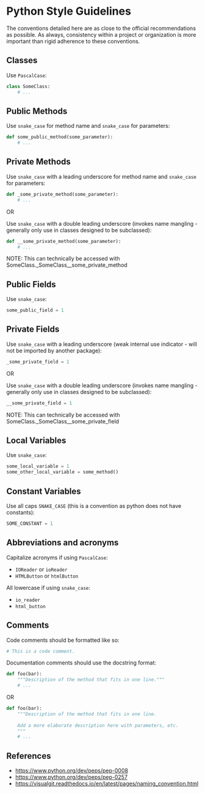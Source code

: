 # Python Style Guidelines
The conventions detailed here are as close to the official recommendations as possible. As always, consistency within a project or organization is more important than rigid adherence to these conventions.

## Classes
Use `PascalCase`:
```python
class SomeClass:
    # ...
```

## Public Methods
Use `snake_case` for method name and `snake_case` for parameters:
```python
def some_public_method(some_parameter):
    # ...
```

## Private Methods
Use `snake_case` with a leading underscore for method name and `snake_case` for parameters:
```python
def _some_private_method(some_parameter):
    # ...
```

OR

Use `snake_case` with a double leading underscore (invokes name mangling - generally only use in classes designed to be subclassed):
```python
def __some_private_method(some_parameter):
    # ...
```

NOTE: This can technically be accessed with SomeClass._SomeClass__some_private_method

## Public Fields
Use `snake_case`:
```python
some_public_field = 1
```

## Private Fields
Use `snake_case` with a leading underscore (weak internal use indicator -  will not be imported by another package):
```python
_some_private_field = 1
```

OR

Use `snake_case` with a double leading underscore (invokes name mangling - generally only use in classes designed to be subclassed):
```python
__some_private_field = 1
```

NOTE: This can technically be accessed with SomeClass._SomeClass__some_private_field

## Local Variables
Use `snake_case`:
```python
some_local_variable = 1
some_other_local_variable = some_method()
```

## Constant Variables
Use all caps `SNAKE_CASE` (this is a convention as python does not have constants):
```python
SOME_CONSTANT = 1
```

## Abbreviations and acronyms
Capitalize acronyms if using `PascalCase`:
- `IOReader` or `ioReader`
- `HTMLButton` or `htmlButton`

All lowercase if using `snake_case`:
- `io_reader`
- `html_button`

## Comments
Code comments should be formatted like so:
```python
# This is a code comment.
```

Documentation comments should use the docstring format:
```python
def foo(bar):
    """Description of the method that fits in one line."""
    # ...
```

OR

```python
def foo(bar):
    """Description of the method that fits in one line.
    
    Add a more elaborate description here with parameters, etc.
    """
    # ...
```

## References
- https://www.python.org/dev/peps/pep-0008
- https://www.python.org/dev/peps/pep-0257
- https://visualgit.readthedocs.io/en/latest/pages/naming_convention.html